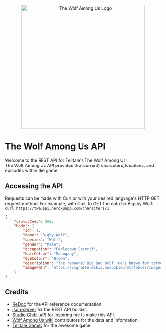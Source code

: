 <div align="center">
  <img alt="The Wolf Among Us Logo" src="https://vignette.wikia.nocookie.net/logopedia/images/f/f6/The_Wolf_Among_Us.png/revision/latest/scale-to-width-down/640?cb=20131019205531" width=400/>
</div>


# The Wolf Among Us API
Welcome to the REST API for Telltale's The Wolf Among Us!<br />
The Wolf Among Us API provides the (current) characters, locations, and episodes within the game.

## Accessing the API
Requests can be made with Curl or with your desired language's HTTP GET request method. For example, with Curl, to GET the data for Bigsby Wolf:
`curl https://twauapi.herokuapp.com/characters/1`

```json
{
	"statusCode": 200,
	"body": {
		"id": 1,
		"name": "Bigby Wolf",
		"species": "Wolf",
		"gender": "Male",
		"occupation": "Fabletown Sherrif",
		"hairColour": "Mahogany",
		"eyeColour": "Brown",
		"description": "The renowned Big Bad Wolf. He's known for tormenting pigs and girls in red hoods, but is trying to put those dark days behind him. Bigby now acts as Fabletown's sheriff and remains in his human form, mostly. However, due to his rough past, the citizens of Fabletown are slow to trust him. Bigby is determined to show that he's truly changed, but some instincts are just too hard to control",
		"imagePath": "https://vignette.wikia.nocookie.net/fables/images/2/2b/CW_Bigby_Nerissa_Convo.png/revision/latest?cb=20140710174447"
	}
}
```
## Credits
- [ReDoc](https://github.com/Rebilly/ReDoc) for the API reference documentation.
- [json-server](https://github.com/typicode/json-server) for the REST API builder.
- [Studio Ghibli API](https://github.com/janaipakos/ghibliapi) for inspiring me to make this API.
- [Wolf Among Us wiki](http://fables.wikia.com/wiki/The_Wolf_Among_Us) contributors for the data and information.
- [Telltale Games](https://telltale.com/) for the awesome game.
